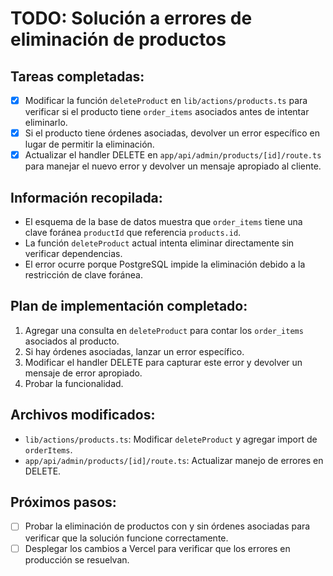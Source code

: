 # TODO: Solución a errores de eliminación de productos

## Tareas completadas:
- [x] Modificar la función `deleteProduct` en `lib/actions/products.ts` para verificar si el producto tiene `order_items` asociados antes de intentar eliminarlo.
- [x] Si el producto tiene órdenes asociadas, devolver un error específico en lugar de permitir la eliminación.
- [x] Actualizar el handler DELETE en `app/api/admin/products/[id]/route.ts` para manejar el nuevo error y devolver un mensaje apropiado al cliente.

## Información recopilada:
- El esquema de la base de datos muestra que `order_items` tiene una clave foránea `productId` que referencia `products.id`.
- La función `deleteProduct` actual intenta eliminar directamente sin verificar dependencias.
- El error ocurre porque PostgreSQL impide la eliminación debido a la restricción de clave foránea.

## Plan de implementación completado:
1. Agregar una consulta en `deleteProduct` para contar los `order_items` asociados al producto.
2. Si hay órdenes asociadas, lanzar un error específico.
3. Modificar el handler DELETE para capturar este error y devolver un mensaje de error apropiado.
4. Probar la funcionalidad.

## Archivos modificados:
- `lib/actions/products.ts`: Modificar `deleteProduct` y agregar import de `orderItems`.
- `app/api/admin/products/[id]/route.ts`: Actualizar manejo de errores en DELETE.

## Próximos pasos:
- [ ] Probar la eliminación de productos con y sin órdenes asociadas para verificar que la solución funcione correctamente.
- [ ] Desplegar los cambios a Vercel para verificar que los errores en producción se resuelvan.
